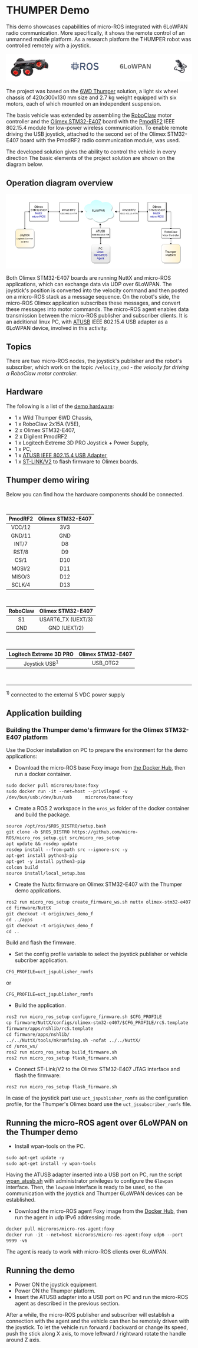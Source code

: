 # THUMPER Demo

This demo showcases capabilities of micro-ROS integrated with 6LoWPAN radio communication.
More specifically, it shows the remote control of an unmanned mobile platform.
As a research platform the THUMPER robot was controlled remotely with a joystick.

![tupec_intro](https://raw.githubusercontent.com/micro-ROS/micro-ROS_thumper_demo/master/images/thumper_intro.png)

The project was based on the [6WD Thumper](https://www.tme.eu/Document/3042ea29739d84f52c2c511fe0a15337/DAGU-RS003B75.pdf) solution, a light six wheel chassis of 420x300x130 mm size and 2.7 kg weight equipped with  six motors, each of which mounted on an independent suspension.

The basis vehicle was extended by assembling the [RoboClaw](https://osb.piap.pl/wiki/lib/exe/fetch.php?media=mech:fun:roboclaw_datasheet_2x15a.pdf)  motor controller and the [Olimex STM32-E407](https://www.olimex.com/Products/ARM/ST/STM32-E407/open-source-hardware) board with the [PmodRF2](https://reference.digilentinc.com/reference/pmod/pmodrf2/start) IEEE 802.15.4 module for low-power wireless communication.
To enable remote driving the USB joystick, attached to the second set of the Olimex STM32-E407 board with the PmodRF2 radio communication module, was used.

The developed solution gives the ability to control the vehicle in every direction
The basic elements of the project solution are shown on the diagram below.

## Operation diagram overview

![tupec_diagram](https://raw.githubusercontent.com/micro-ROS/micro-ROS_thumper_demo/master/images/thumper_dgr.png)

Both Olimex STM32-E407 boards are running NuttX and micro-ROS applications, which can exchange data via UDP over 6LoWPAN.
The joystick's position is converted into the velocity command and then posted on a micro-ROS stack as a message sequence.
On the robot's side, the micro-ROS Olimex application subscribes these messages, and convert these messages into motor commands.
The micro-ROS agent enables data transmission between the micro-ROS publisher and subscriber clients. It is an additional linux PC, with [ATUSB](http://shop.sysmocom.de/products/atusb) IEEE 802.15.4 USB adapter as a 6LoWPAN device, involved in this activity.


## Topics
There are two micro-ROS nodes, the joystick's publisher and the robot's subscriber, which work on the topic `/velocity_cmd` - *the velocity for driving a RoboClaw motor controller*.


## Hardware
The following is a list of the [demo hardware](https://github.com/micro-ROS/micro-ROS_thumper_demo/blob/master/doc/thumper_hardware.md):
- 1 x Wild Thumper 6WD Chassis,
- 1 x RoboClaw 2x15A (V5E),
- 2 x Olimex STM32-E407,
- 2 x Digilent PmodRF2
- 1 x Logitech Extreme 3D PRO Joystick + Power Supply,
- 1 x PC,
- 1 x [ATUSB IEEE 802.15.4 USB Adapter](http://shop.sysmocom.de/products/atusb),
- 1 x [ST-LINK/V2](https://www.st.com/en/development-tools/st-link-v2.html) to flash firmware to Olimex boards.

## Thumper demo wiring

Below you can find how the  hardware components should be connected.

<br>

|PmodRF2	 | Olimex STM32-E407 |
|:-----------:|:-----------:|
|VCC/12| 3V3|
|GND/11| GND|
|INT/7| D8|
|RST/8| D9|
|CS/1| D10|
|MOSI/2| D11|
|MISO/3| D12|
|SCLK/4| D13|

<br>

|RoboClaw | Olimex STM32-E407 |
|:-----------:|:-----------:|
|S1| USART6_TX (UEXT/3)|
|GND| GND (UEXT/2)|

<br>


|Logitech Extreme 3D PRO | Olimex STM32-E407 |
|:-----------:|:-----------:|
|Joystick USB<sup>1</sup>| USB_OTG2|


<br>

______


<sup>1)</sup> connected to the external 5 VDC power supply

## Application building
### Building the Thumper demo's firmware for the Olimex STM32-E407 platform

Use the Docker installation on PC to prepare the environment for the demo applications:
- Download the micro-ROS base Foxy image from  [the Docker Hub](https://hub.docker.com/), then run a docker container.

```
sudo docker pull microros/base:foxy
sudo docker run -it --net=host --privileged -v /dev/bus/usb:/dev/bus/usb     microros/base:foxy
```
- Create a ROS 2 workspace in the `uros_ws` folder of the docker container and build the package.

```
source /opt/ros/$ROS_DISTRO/setup.bash
git clone -b $ROS_DISTRO https://github.com/micro-ROS/micro_ros_setup.git src/micro_ros_setup
apt update && rosdep update
rosdep install --from-path src --ignore-src -y
apt-get install python3-pip
apt-get -y install python3-pip
colcon build
source install/local_setup.bas
```
- Create the Nuttx firmware on Olimex STM32-E407 with the Thumper demo applications.

```
ros2 run micro_ros_setup create_firmware_ws.sh nuttx olimex-stm32-e407
cd firmware/NuttX
git checkout -t origin/ucs_demo_f
cd ../apps
git checkout -t origin/ucs_demo_f
cd ..
```
Build and flash the firmware.
- Set the config profile variable to select the  joystick publisher or vehicle subcriber application.

```
CFG_PROFILE=uct_jspublisher_romfs
```
or

```
CFG_PROFILE=uct_jspublisher_romfs
```

- Build the application.

```
ros2 run micro_ros_setup configure_firmware.sh $CFG_PROFILE
cp firmware/NuttX/configs/olimex-stm32-e407/$CFG_PROFILE/rcS.template firmware/apps/nshlib/rcS.template
cd firmware/apps/nshlib/
../../NuttX/tools/mkromfsimg.sh -nofat ../../NuttX/
cd /uros_ws/
ros2 run micro_ros_setup build_firmware.sh
ros2 run micro_ros_setup flash_firmware.sh
```
- Connect ST-Link/V2 to  the Olimex STM32-E407 JTAG interface and flash the firmware:

```
ros2 run micro_ros_setup flash_firmware.sh
```




In case of the joystick part use `uct_jspublisher_romfs` as the configuration profile, for the Thumper's Olimex board use the  `uct_jssubscriber_romfs` file.



## Running the micro-ROS agent over 6LoWPAN on the Thumper demo

- Install wpan-tools on the PC.

```
sudo apt-get update -y
sudo apt-get install -y wpan-tools
```

Having the ATUSB adapter inserted into a USB port on PC, run the script [wpan_atusb.sh](https://raw.githubusercontent.com/micro-ROS/micro-ROS_thumper_demo/master/atusb/wpan_atusb_sh) with administrator privileges to configure the `6lowpan` interface.
Then, the `lowpan0` interface is ready to be used, so the  communication with the joystick and Thumper 6LoWPAN devices can be established.

- Download the micro-ROS agent Foxy image from  the [Docker Hub](https://hub.docker.com/), then run the agent in udp IPv6 addressing mode.

```
docker pull microros/micro-ros-agent:foxy
docker run -it --net=host microros/micro-ros-agent:foxy udp6 --port 9999 -v6
```

The agent is ready to work with micro-ROS clients over 6LoWPAN.

## Running the demo

- Power ON the joystick equipment.
- Power ON the Thumper platform.
- Insert the ATUSB adapter into a USB port on PC and run the micro-ROS agent as described in the previous section.


After a while, the micro-ROS publisher and subscriber will establish a connection with the agent and the vehicle can then be remotely driven with the joystick. To let the vehicle run forward / backward or change its speed, push the stick along X axis, to move leftward / rightward rotate the handle around Z axis.
